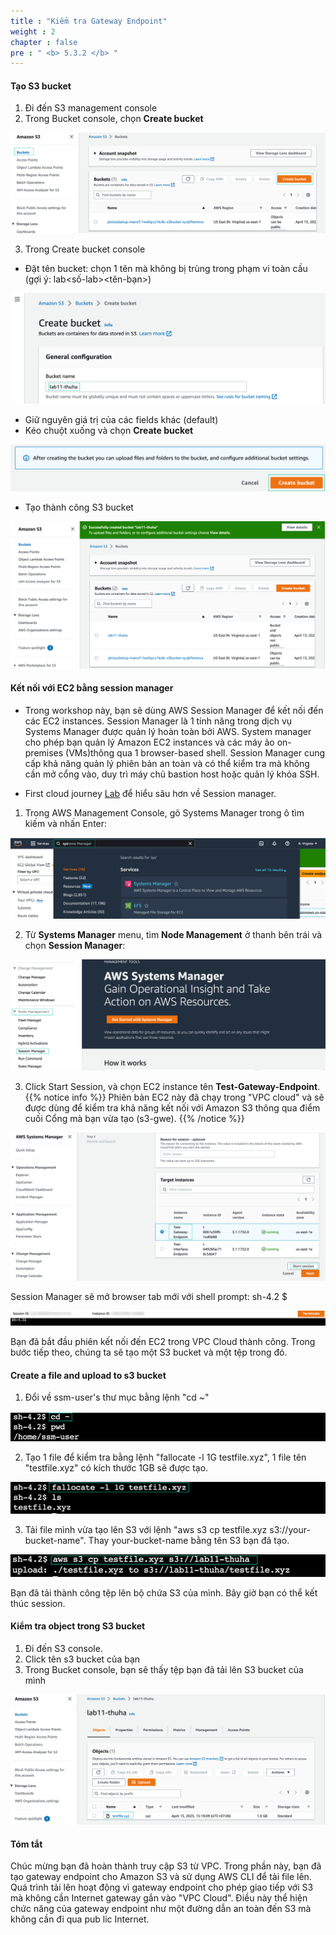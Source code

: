 ```yaml
---
title : "Kiểm tra Gateway Endpoint"
weight : 2
chapter : false
pre : " <b> 5.3.2 </b> "
---
```


#### Tạo S3 bucket

1. Đi đến S3 management console
2. Trong Bucket console, chọn **Create bucket**

![Create bucket](/images/5-Workshop/5.3-S3-vpc/create-bucket.png)

3. Trong Create bucket console
+ Đặt tên bucket: chọn 1 tên mà không bị trùng trong phạm vi toàn cầu (gợi ý: lab\<số-lab\>\<tên-bạn\>)

![Bucket name](/images/5-Workshop/5.3-S3-vpc/bucket-name.png)


+ Giữ nguyên giá trị của các fields khác (default)
+ Kéo chuột xuống và chọn **Create bucket**

![Create](/images/5-Workshop/5.3-S3-vpc/create-button.png)    

+ Tạo thành công S3 bucket

![Success](/images/5-Workshop/5.3-S3-vpc/bucket-success.png)

#### Kết nối với EC2 bằng session manager

+ Trong workshop này, bạn sẽ dùng AWS Session Manager để kết nối đến các EC2 instances. Session Manager là 1 tính năng trong dịch vụ Systems Manager được quản lý hoàn toàn bởi AWS. System manager cho phép bạn quản lý Amazon EC2 instances và các máy ảo on-premises (VMs)thông qua 1 browser-based shell. Session Manager cung cấp khả năng quản lý phiên bản an toàn và có thể kiểm tra mà không cần mở cổng vào, duy trì máy chủ bastion host hoặc quản lý khóa SSH.

+ First cloud journey [Lab](https://000058.awsstudygroup.com/1-introduce/) để hiểu sâu hơn về Session manager.

1. Trong AWS Management Console, gõ Systems Manager trong ô tìm kiếm và nhấn Enter:

![system manager](/images/5-Workshop/5.3-S3-vpc/sm.png)

2. Từ **Systems Manager** menu, tìm **Node Management** ở thanh bên trái và chọn **Session Manager**:

![system manager](/images/5-Workshop/5.3-S3-vpc/sm1.png)

3. Click Start Session, và chọn EC2 instance tên **Test-Gateway-Endpoint**. 
{{% notice info %}}
Phiên bản EC2 này đã chạy trong "VPC cloud" và sẽ được dùng để kiểm tra khả năng kết nối với Amazon S3 thông qua điểm cuối Cổng mà bạn vừa tạo (s3-gwe). {{% /notice %}}

![Start session](/images/5-Workshop/5.3-S3-vpc/start-session.png)

Session Manager sẽ mở browser tab mới với shell prompt: sh-4.2 $

![Success](/images/5-Workshop/5.3-S3-vpc/start-session-success.png)

Bạn đã bắt đầu phiên kết nối đến EC2 trong VPC Cloud thành công. Trong bước tiếp theo, chúng ta sẽ tạo một  S3 bucket và một tệp trong đó.
#### Create a file and upload to s3 bucket

1. Đổi về ssm-user's thư mục bằng lệnh "cd ~" 

![Change user's dir](/images/5-Workshop/5.3-S3-vpc/cli1.png)

2. Tạo 1 file để kiểm tra bằng lệnh "fallocate -l 1G testfile.xyz", 1 file tên "testfile.xyz" có kích thước 1GB sẽ được tạo.

![Create file](/images/5-Workshop/5.3-S3-vpc/cli-file.png)

3. Tải file mình vừa tạo lên S3 với lệnh "aws s3 cp testfile.xyz s3://your-bucket-name". Thay your-bucket-name bằng tên S3 bạn đã tạo.

![Uploaded](/images/5-Workshop/5.3-S3-vpc/uploaded.png)

Bạn đã tải thành công tệp lên bộ chứa S3 của mình. Bây giờ bạn có thể kết thúc session.

#### Kiểm tra object trong S3 bucket

1. Đi đến S3 console.  
2. Click tên s3 bucket của bạn
3. Trong Bucket console, bạn sẽ thấy tệp bạn đã tải lên S3 bucket của mình

![Check S3](/images/5-Workshop/5.3-S3-vpc/check-s3-bucket.png)

#### Tóm tắt

Chúc mừng bạn đã hoàn thành truy cập S3 từ VPC. Trong phần này, bạn đã tạo gateway endpoint cho Amazon S3 và sử dụng AWS CLI để tải file lên. Quá trình tải lên hoạt động vì gateway endpoint cho phép giao tiếp với S3 mà không cần Internet gateway gắn vào "VPC Cloud". Điều này thể hiện chức năng của gateway endpoint như một đường dẫn an toàn đến S3 mà không cần đi qua pub    lic Internet.